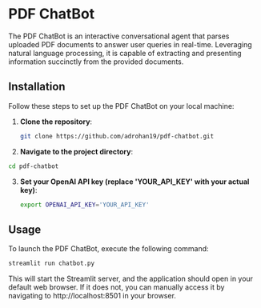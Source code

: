 # PDF ChatBot

The PDF ChatBot is an interactive conversational agent that parses uploaded PDF documents to answer user queries in real-time. Leveraging natural language processing, it is capable of extracting and presenting information succinctly from the provided documents.

## Installation

Follow these steps to set up the PDF ChatBot on your local machine:

1. **Clone the repository**:
   ```bash
   git clone https://github.com/adrohan19/pdf-chatbot.git
   ```
2. **Navigate to the project directory**:
  ```bash
  cd pdf-chatbot
  ```
3. **Set your OpenAI API key (replace 'YOUR_API_KEY' with your actual key)**:
   ```bash
   export OPENAI_API_KEY='YOUR_API_KEY'
   ```
## Usage

To launch the PDF ChatBot, execute the following command:
```bash
streamlit run chatbot.py
```
This will start the Streamlit server, and the application should open in your default web browser. If it does not, you can manually access it by navigating to http://localhost:8501 in your browser.
